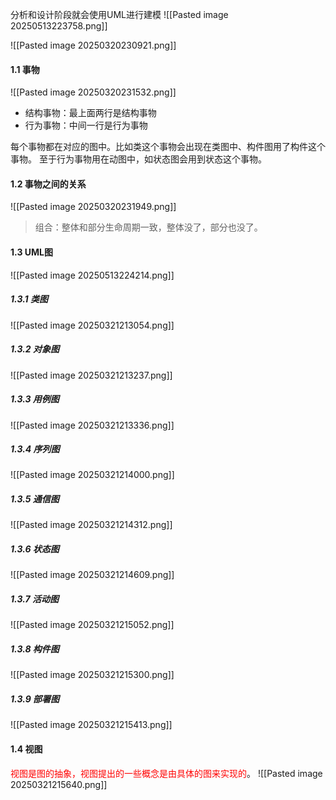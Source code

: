 分析和设计阶段就会使用UML进行建模
![[Pasted image 20250513223758.png]]

![[Pasted image 20250320230921.png]]
#### 1.1 事物
![[Pasted image 20250320231532.png]]
+ 结构事物：最上面两行是结构事物
+ 行为事物：中间一行是行为事物

每个事物都在对应的图中。比如类这个事物会出现在类图中、构件图用了构件这个事物。
至于行为事物用在动图中，如状态图会用到状态这个事物。
#### 1.2 事物之间的关系
![[Pasted image 20250320231949.png]]
> 组合：整体和部分生命周期一致，整体没了，部分也没了。

#### 1.3 UML图
![[Pasted image 20250513224214.png]]
##### 1.3.1 类图
![[Pasted image 20250321213054.png]]
##### 1.3.2 对象图
![[Pasted image 20250321213237.png]]
##### 1.3.3 用例图
![[Pasted image 20250321213336.png]]
##### 1.3.4 序列图
![[Pasted image 20250321214000.png]]
##### 1.3.5 通信图
![[Pasted image 20250321214312.png]]
##### 1.3.6 状态图
![[Pasted image 20250321214609.png]]
##### 1.3.7 活动图
![[Pasted image 20250321215052.png]]
##### 1.3.8 构件图
![[Pasted image 20250321215300.png]]
##### 1.3.9 部署图
![[Pasted image 20250321215413.png]]
#### 1.4 视图
<font color="#ff0000">视图是图的抽象，视图提出的一些概念是由具体的图来实现的</font>。
![[Pasted image 20250321215640.png]]
